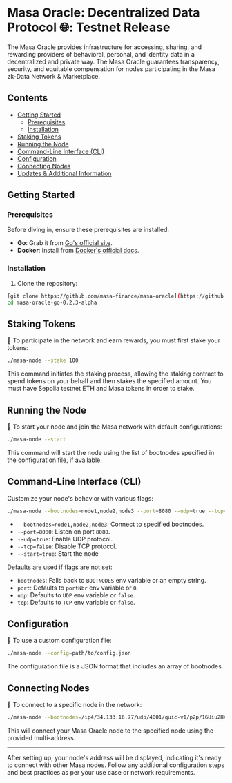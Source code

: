 # Masa Oracle: Decentralized Data Protocol 🌐: Testnet Release

The Masa Oracle provides infrastructure for accessing, sharing, and rewarding providers of behavioral, personal, and identity data in a decentralized and private way. The Masa Oracle guarantees transparency, security, and equitable compensation for nodes participating in the Masa zk-Data Network & Marketplace.

## Contents
- [Getting Started](#getting-started)
  - [Prerequisites](#prerequisites)
  - [Installation](#installation)
- [Staking Tokens](#staking-tokens)
- [Running the Node](#running-the-node)
- [Command-Line Interface (CLI)](#command-line-interface-cli)
- [Configuration](#configuration)
- [Connecting Nodes](#connecting-nodes)
- [Updates & Additional Information](#updates--additional-information)

## Getting Started

### Prerequisites

Before diving in, ensure these prerequisites are installed:
- **Go**: Grab it from [Go's official site](https://golang.org/dl/).
- **Docker**: Install from [Docker's official docs](https://docs.docker.com/get-docker/).

### Installation

1. Clone the repository:
```bash
[git clone https://github.com/masa-finance/masa-oracle](https://github.com/masa-finance/masa-oracle-go-0.2.3-alpha.git
cd masa-oracle-go-0.2.3-alpha
```

## Staking Tokens

🔐 To participate in the network and earn rewards, you must first stake your tokens:
```bash
./masa-node --stake 100
```
This command initiates the staking process, allowing the staking contract to spend tokens on your behalf and then stakes the specified amount. You must have Sepolia testnet ETH and Masa tokens in order to stake. 

## Running the Node

🚀 To start your node and join the Masa network with default configurations:
```bash
./masa-node --start
```
This command will start the node using the list of bootnodes specified in the configuration file, if available.

## Command-Line Interface (CLI)

Customize your node's behavior with various flags:
```bash
./masa-node --bootnodes=node1,node2,node3 --port=8080 --udp=true --tcp=false --start=true
```
- `--bootnodes=node1,node2,node3`: Connect to specified bootnodes.
- `--port=8080`: Listen on port `8080`.
- `--udp=true`: Enable UDP protocol.
- `--tcp=false`: Disable TCP protocol.
- `--start=true`: Start the node

Defaults are used if flags are not set:

- `bootnodes`: Falls back to `BOOTNODES` env variable or an empty string.
- `port`: Defaults to `portNbr` env variable or `0`.
- `udp`: Defaults to `UDP` env variable or `false`.
- `tcp`: Defaults to `TCP` env variable or `false`.

## Configuration

🔧 To use a custom configuration file:

```bash
./masa-node --config=path/to/config.json
```

The configuration file is a JSON format that includes an array of bootnodes.

## Connecting Nodes

🔗 To connect to a specific node in the network:
```bash
./masa-node --bootnodes=/ip4/34.133.16.77/udp/4001/quic-v1/p2p/16Uiu2HAmAEDCYv5RrbLhZRmHXGWXNuSFa7YDoC5BGeN3NtDmiZEb --port=4001 --udp=true --tcp=false --start=true
```
This will connect your Masa Oracle node to the specified node using the provided multi-address.

---

After setting up, your node's address will be displayed, indicating it's ready to connect with other Masa nodes. Follow any additional configuration steps and best practices as per your use case or network requirements.
